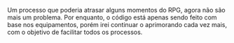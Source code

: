 Um processo que poderia atrasar alguns momentos do RPG, agora não são mais um problema. Por enquanto, o código está apenas sendo feito com base nos equipamentos, porém
irei continuar o aprimorando cada vez mais, com o objetivo de facilitar todos os processos.
